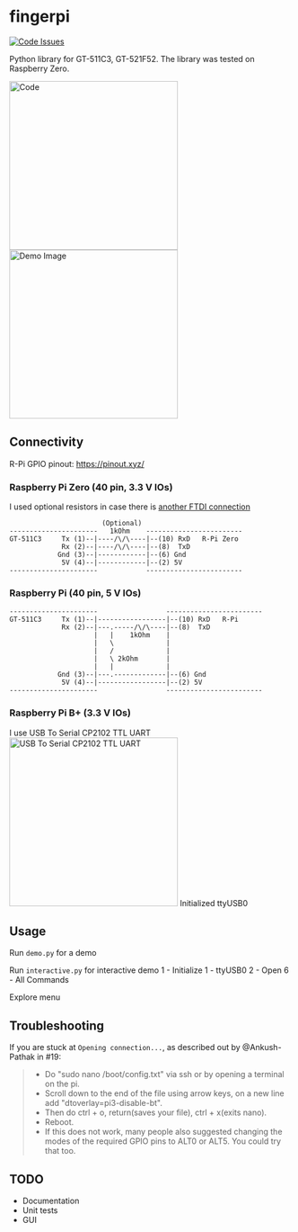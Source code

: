 # fingerpi

[![Code Issues](https://www.quantifiedcode.com/api/v1/project/1cbb69065eb748f18b315ddaccad0e12/badge.svg)](https://www.quantifiedcode.com/app/project/1cbb69065eb748f18b315ddaccad0e12)

Python library for GT-511C3, GT-521F52. The library was tested on Raspberry Zero.

<img src="demo_code.png" alt="Code" width="300"/>

<img src="demo.png" alt="Demo Image" width="300"/>


## Connectivity

R-Pi GPIO pinout: https://pinout.xyz/

### Raspberry Pi Zero (40 pin, 3.3 V IOs)
I used optional resistors in case there is [another FTDI connection](http://www.billporter.info/2011/06/26/how-to-add-multiple-uart-connections/)



```
                       (Optional)
----------------------   1kOhm    ------------------------
GT-511C3     Tx (1)--|----/\/\----|--(10) RxD   R-Pi Zero
             Rx (2)--|----/\/\----|--(8)  TxD
            Gnd (3)--|------------|--(6) Gnd
             5V (4)--|------------|--(2) 5V
----------------------            ------------------------
```

### Raspberry Pi (40 pin, 5 V IOs)
```
----------------------                 ------------------------
GT-511C3     Tx (1)--|-----------------|--(10) RxD   R-Pi
             Rx (2)--|---.-----/\/\----|--(8)  TxD
                     |   |    1kOhm    |
                     |   \             |
                     |   /             |
                     |   \ 2kOhm       |
                     |   |             |
            Gnd (3)--|---.-------------|--(6) Gnd
             5V (4)--|-----------------|--(2) 5V
----------------------                 ------------------------
```

### Raspberry Pi B+ (3.3 V IOs)
I use USB To Serial CP2102 TTL UART
<img src="usb_to_serial_uart" alt="USB To Serial CP2102 TTL UART" width="300"/>
Initialized ttyUSB0

## Usage

Run `demo.py` for a demo

Run `interactive.py` for interactive demo
1 - Initialize
	1 - ttyUSB0
2 - Open
6 - All Commands

Explore menu


## Troubleshooting

If you are stuck at `Opening connection...`, as described out by @Ankush-Pathak in #19:

> - Do "sudo nano /boot/config.txt" via ssh or by opening a terminal on the pi.
> - Scroll down to the end of the file using arrow keys, on a new line add "dtoverlay=pi3-disable-bt".
> - Then do ctrl + o, return(saves your file), ctrl + x(exits nano).
> - Reboot.
> - If this does not work, many people also suggested changing the modes of the required GPIO pins to ALT0 or ALT5. You could try that too.
## TODO
- Documentation
- Unit tests
- GUI
